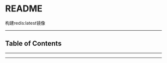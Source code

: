 # README

构建redis:latest镜像

---

## Table of Contents

<!-- vim-markdown-toc GFM -->

<!-- vim-markdown-toc -->

---

---
